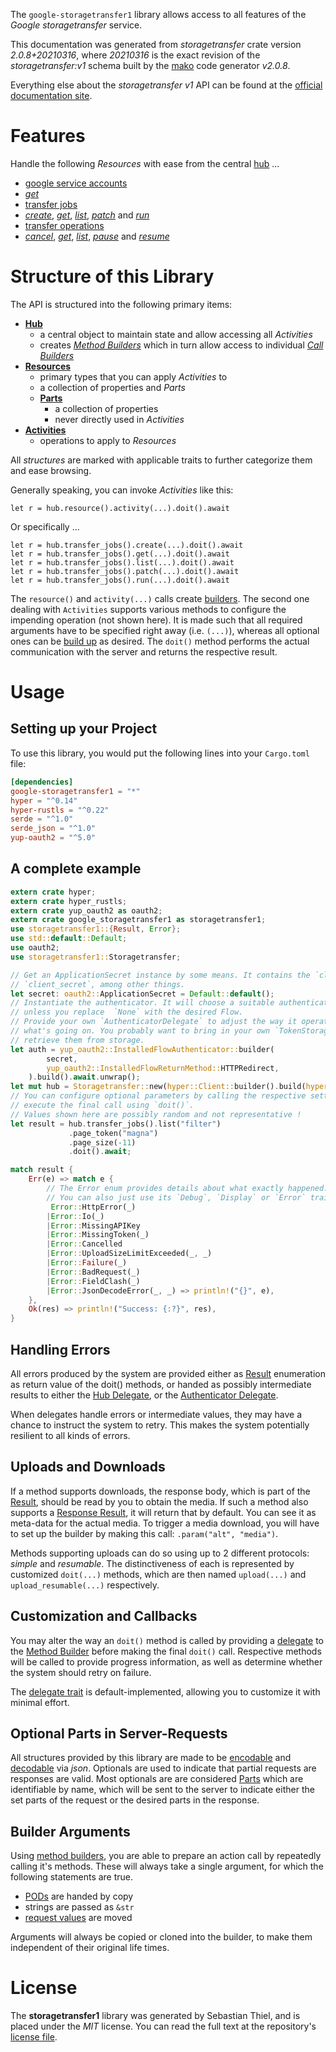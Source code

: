 <!---
DO NOT EDIT !
This file was generated automatically from 'src/mako/api/README.md.mako'
DO NOT EDIT !
-->
The `google-storagetransfer1` library allows access to all features of the *Google storagetransfer* service.

This documentation was generated from *storagetransfer* crate version *2.0.8+20210316*, where *20210316* is the exact revision of the *storagetransfer:v1* schema built by the [mako](http://www.makotemplates.org/) code generator *v2.0.8*.

Everything else about the *storagetransfer* *v1* API can be found at the
[official documentation site](https://cloud.google.com/storage-transfer/docs).
# Features

Handle the following *Resources* with ease from the central [hub](https://docs.rs/google-storagetransfer1/2.0.8+20210316/google_storagetransfer1/Storagetransfer) ... 

* [google service accounts](https://docs.rs/google-storagetransfer1/2.0.8+20210316/google_storagetransfer1/api::GoogleServiceAccount)
 * [*get*](https://docs.rs/google-storagetransfer1/2.0.8+20210316/google_storagetransfer1/api::GoogleServiceAccountGetCall)
* [transfer jobs](https://docs.rs/google-storagetransfer1/2.0.8+20210316/google_storagetransfer1/api::TransferJob)
 * [*create*](https://docs.rs/google-storagetransfer1/2.0.8+20210316/google_storagetransfer1/api::TransferJobCreateCall), [*get*](https://docs.rs/google-storagetransfer1/2.0.8+20210316/google_storagetransfer1/api::TransferJobGetCall), [*list*](https://docs.rs/google-storagetransfer1/2.0.8+20210316/google_storagetransfer1/api::TransferJobListCall), [*patch*](https://docs.rs/google-storagetransfer1/2.0.8+20210316/google_storagetransfer1/api::TransferJobPatchCall) and [*run*](https://docs.rs/google-storagetransfer1/2.0.8+20210316/google_storagetransfer1/api::TransferJobRunCall)
* [transfer operations](https://docs.rs/google-storagetransfer1/2.0.8+20210316/google_storagetransfer1/api::TransferOperation)
 * [*cancel*](https://docs.rs/google-storagetransfer1/2.0.8+20210316/google_storagetransfer1/api::TransferOperationCancelCall), [*get*](https://docs.rs/google-storagetransfer1/2.0.8+20210316/google_storagetransfer1/api::TransferOperationGetCall), [*list*](https://docs.rs/google-storagetransfer1/2.0.8+20210316/google_storagetransfer1/api::TransferOperationListCall), [*pause*](https://docs.rs/google-storagetransfer1/2.0.8+20210316/google_storagetransfer1/api::TransferOperationPauseCall) and [*resume*](https://docs.rs/google-storagetransfer1/2.0.8+20210316/google_storagetransfer1/api::TransferOperationResumeCall)




# Structure of this Library

The API is structured into the following primary items:

* **[Hub](https://docs.rs/google-storagetransfer1/2.0.8+20210316/google_storagetransfer1/Storagetransfer)**
    * a central object to maintain state and allow accessing all *Activities*
    * creates [*Method Builders*](https://docs.rs/google-storagetransfer1/2.0.8+20210316/google_storagetransfer1/client::MethodsBuilder) which in turn
      allow access to individual [*Call Builders*](https://docs.rs/google-storagetransfer1/2.0.8+20210316/google_storagetransfer1/client::CallBuilder)
* **[Resources](https://docs.rs/google-storagetransfer1/2.0.8+20210316/google_storagetransfer1/client::Resource)**
    * primary types that you can apply *Activities* to
    * a collection of properties and *Parts*
    * **[Parts](https://docs.rs/google-storagetransfer1/2.0.8+20210316/google_storagetransfer1/client::Part)**
        * a collection of properties
        * never directly used in *Activities*
* **[Activities](https://docs.rs/google-storagetransfer1/2.0.8+20210316/google_storagetransfer1/client::CallBuilder)**
    * operations to apply to *Resources*

All *structures* are marked with applicable traits to further categorize them and ease browsing.

Generally speaking, you can invoke *Activities* like this:

```Rust,ignore
let r = hub.resource().activity(...).doit().await
```

Or specifically ...

```ignore
let r = hub.transfer_jobs().create(...).doit().await
let r = hub.transfer_jobs().get(...).doit().await
let r = hub.transfer_jobs().list(...).doit().await
let r = hub.transfer_jobs().patch(...).doit().await
let r = hub.transfer_jobs().run(...).doit().await
```

The `resource()` and `activity(...)` calls create [builders][builder-pattern]. The second one dealing with `Activities` 
supports various methods to configure the impending operation (not shown here). It is made such that all required arguments have to be 
specified right away (i.e. `(...)`), whereas all optional ones can be [build up][builder-pattern] as desired.
The `doit()` method performs the actual communication with the server and returns the respective result.

# Usage

## Setting up your Project

To use this library, you would put the following lines into your `Cargo.toml` file:

```toml
[dependencies]
google-storagetransfer1 = "*"
hyper = "^0.14"
hyper-rustls = "^0.22"
serde = "^1.0"
serde_json = "^1.0"
yup-oauth2 = "^5.0"
```

## A complete example

```Rust
extern crate hyper;
extern crate hyper_rustls;
extern crate yup_oauth2 as oauth2;
extern crate google_storagetransfer1 as storagetransfer1;
use storagetransfer1::{Result, Error};
use std::default::Default;
use oauth2;
use storagetransfer1::Storagetransfer;

// Get an ApplicationSecret instance by some means. It contains the `client_id` and 
// `client_secret`, among other things.
let secret: oauth2::ApplicationSecret = Default::default();
// Instantiate the authenticator. It will choose a suitable authentication flow for you, 
// unless you replace  `None` with the desired Flow.
// Provide your own `AuthenticatorDelegate` to adjust the way it operates and get feedback about 
// what's going on. You probably want to bring in your own `TokenStorage` to persist tokens and
// retrieve them from storage.
let auth = yup_oauth2::InstalledFlowAuthenticator::builder(
        secret,
        yup_oauth2::InstalledFlowReturnMethod::HTTPRedirect,
    ).build().await.unwrap();
let mut hub = Storagetransfer::new(hyper::Client::builder().build(hyper_rustls::HttpsConnector::with_native_roots()), auth);
// You can configure optional parameters by calling the respective setters at will, and
// execute the final call using `doit()`.
// Values shown here are possibly random and not representative !
let result = hub.transfer_jobs().list("filter")
             .page_token("magna")
             .page_size(-11)
             .doit().await;

match result {
    Err(e) => match e {
        // The Error enum provides details about what exactly happened.
        // You can also just use its `Debug`, `Display` or `Error` traits
         Error::HttpError(_)
        |Error::Io(_)
        |Error::MissingAPIKey
        |Error::MissingToken(_)
        |Error::Cancelled
        |Error::UploadSizeLimitExceeded(_, _)
        |Error::Failure(_)
        |Error::BadRequest(_)
        |Error::FieldClash(_)
        |Error::JsonDecodeError(_, _) => println!("{}", e),
    },
    Ok(res) => println!("Success: {:?}", res),
}

```
## Handling Errors

All errors produced by the system are provided either as [Result](https://docs.rs/google-storagetransfer1/2.0.8+20210316/google_storagetransfer1/client::Result) enumeration as return value of
the doit() methods, or handed as possibly intermediate results to either the 
[Hub Delegate](https://docs.rs/google-storagetransfer1/2.0.8+20210316/google_storagetransfer1/client::Delegate), or the [Authenticator Delegate](https://docs.rs/yup-oauth2/*/yup_oauth2/trait.AuthenticatorDelegate.html).

When delegates handle errors or intermediate values, they may have a chance to instruct the system to retry. This 
makes the system potentially resilient to all kinds of errors.

## Uploads and Downloads
If a method supports downloads, the response body, which is part of the [Result](https://docs.rs/google-storagetransfer1/2.0.8+20210316/google_storagetransfer1/client::Result), should be
read by you to obtain the media.
If such a method also supports a [Response Result](https://docs.rs/google-storagetransfer1/2.0.8+20210316/google_storagetransfer1/client::ResponseResult), it will return that by default.
You can see it as meta-data for the actual media. To trigger a media download, you will have to set up the builder by making
this call: `.param("alt", "media")`.

Methods supporting uploads can do so using up to 2 different protocols: 
*simple* and *resumable*. The distinctiveness of each is represented by customized 
`doit(...)` methods, which are then named `upload(...)` and `upload_resumable(...)` respectively.

## Customization and Callbacks

You may alter the way an `doit()` method is called by providing a [delegate](https://docs.rs/google-storagetransfer1/2.0.8+20210316/google_storagetransfer1/client::Delegate) to the 
[Method Builder](https://docs.rs/google-storagetransfer1/2.0.8+20210316/google_storagetransfer1/client::CallBuilder) before making the final `doit()` call. 
Respective methods will be called to provide progress information, as well as determine whether the system should 
retry on failure.

The [delegate trait](https://docs.rs/google-storagetransfer1/2.0.8+20210316/google_storagetransfer1/client::Delegate) is default-implemented, allowing you to customize it with minimal effort.

## Optional Parts in Server-Requests

All structures provided by this library are made to be [encodable](https://docs.rs/google-storagetransfer1/2.0.8+20210316/google_storagetransfer1/client::RequestValue) and 
[decodable](https://docs.rs/google-storagetransfer1/2.0.8+20210316/google_storagetransfer1/client::ResponseResult) via *json*. Optionals are used to indicate that partial requests are responses 
are valid.
Most optionals are are considered [Parts](https://docs.rs/google-storagetransfer1/2.0.8+20210316/google_storagetransfer1/client::Part) which are identifiable by name, which will be sent to 
the server to indicate either the set parts of the request or the desired parts in the response.

## Builder Arguments

Using [method builders](https://docs.rs/google-storagetransfer1/2.0.8+20210316/google_storagetransfer1/client::CallBuilder), you are able to prepare an action call by repeatedly calling it's methods.
These will always take a single argument, for which the following statements are true.

* [PODs][wiki-pod] are handed by copy
* strings are passed as `&str`
* [request values](https://docs.rs/google-storagetransfer1/2.0.8+20210316/google_storagetransfer1/client::RequestValue) are moved

Arguments will always be copied or cloned into the builder, to make them independent of their original life times.

[wiki-pod]: http://en.wikipedia.org/wiki/Plain_old_data_structure
[builder-pattern]: http://en.wikipedia.org/wiki/Builder_pattern
[google-go-api]: https://github.com/google/google-api-go-client

# License
The **storagetransfer1** library was generated by Sebastian Thiel, and is placed 
under the *MIT* license.
You can read the full text at the repository's [license file][repo-license].

[repo-license]: https://github.com/Byron/google-apis-rsblob/main/LICENSE.md
